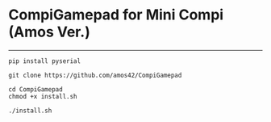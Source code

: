 # CompiGamepad for Mini Compi (Amos Ver.)
---

~~~
pip install pyserial

git clone https://github.com/amos42/CompiGamepad

cd CompiGamepad
chmod +x install.sh

./install.sh
~~~
 